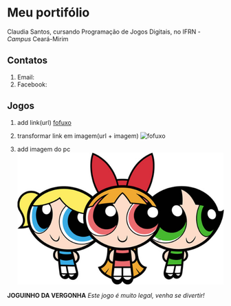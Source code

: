 # Meu portifólio 

Claudia Santos, cursando Programação de Jogos Digitais, no IFRN - _Campus_ Ceará-Mirim


## Contatos

1. Email:
2. Facebook:


## Jogos

1. add link(url)
[fofuxo](https://www.chimpstickers.com/wp-content/uploads/2016/04/animals010-cute-bear.png)

2. transformar link em imagem(url + imagem)
![fofuxo](https://www.chimpstickers.com/wp-content/uploads/2016/04/animals010-cute-bear.png)

3. add imagem do pc
![imagem](dg.jpg)

**JOGUINHO DA VERGONHA**
 _Este jogo é muito legal, venha se divertir!_
